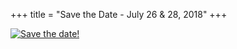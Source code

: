 +++
title = "Save the Date - July 26 & 28, 2018"
+++

[![Save the date!](/images/assets/savethedate_26_28.png)](/)
